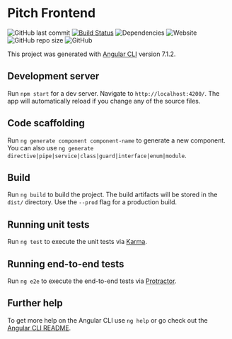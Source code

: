 # Pitch Frontend

![GitHub last commit](https://img.shields.io/github/last-commit/jcbcn/pitch-frontend.svg)
[![Build Status](https://dev.azure.com/pitch-game/Pitch%20Frontend/_apis/build/status/Pitch.Frontend?branchName=master)](https://dev.azure.com/pitch-game/Pitch%20Frontend/_build/latest?definitionId=10&branchName=master)
![Dependencies](https://img.shields.io/david/jcbcn/pitch-frontend.svg)
![Website](https://img.shields.io/website/http/pitch-game.io.svg)
![GitHub repo size](https://img.shields.io/github/repo-size/jcbcn/pitch-frontend.svg)
![GitHub](https://img.shields.io/github/license/jcbcn/pitch-frontend.svg)

This project was generated with [Angular CLI](https://github.com/angular/angular-cli) version 7.1.2.

## Development server

Run `npm start` for a dev server. Navigate to `http://localhost:4200/`. The app will automatically reload if you change any of the source files.

## Code scaffolding

Run `ng generate component component-name` to generate a new component. You can also use `ng generate directive|pipe|service|class|guard|interface|enum|module`.

## Build

Run `ng build` to build the project. The build artifacts will be stored in the `dist/` directory. Use the `--prod` flag for a production build.

## Running unit tests

Run `ng test` to execute the unit tests via [Karma](https://karma-runner.github.io).

## Running end-to-end tests

Run `ng e2e` to execute the end-to-end tests via [Protractor](http://www.protractortest.org/).

## Further help

To get more help on the Angular CLI use `ng help` or go check out the [Angular CLI README](https://github.com/angular/angular-cli/blob/master/README.md).
